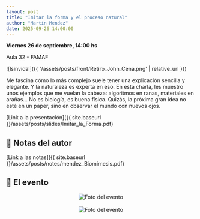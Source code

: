 ```yaml
---
layout: post
title: "Imitar la forma y el proceso natural"
author: "Martín Mendez"
date: 2025-09-26 14:00:00
---
```

**Viernes 26 de septiembre, 14:00 hs**

Aula 32 - FAMAF

![lsinvidal]({{ '/assets/posts/front/Retiro_John_Cena.png' | relative_url }})

Me fascina cómo lo más complejo suele tener una explicación sencilla y elegante. Y la naturaleza es experta en eso. En esta charla, les muestro unos ejemplos que me vuelan la cabeza: algoritmos en ranas, materiales en arañas... No es biología, es buena física. Quizás, la próxima gran idea no esté en un paper, sino en observar el mundo con nuevos ojos.

[Link a la presentación]({{ site.baseurl }}/assets/posts/slides/Imitar_la_Forma.pdf)

## 📔 Notas del autor 

[Link a las notas]({{ site.baseurl }}/assets/posts/notes/mendez_Biomimesis.pdf)

## 📸 El evento
<!-- % Change width of images to 80% and center them -->
<!-- Center image -->
<div style="text-align: center;">
  <img src="{{ '/assets/posts/photos/2025-09-26_1.jpeg' | relative_url }}" alt="Foto del evento">
</div>

<!-- ADD a little space -->

<br>

<div style="text-align: center;">
  <img src="{{ '/assets/posts/photos/2025-09-26_2.jpeg' | relative_url }}" alt="Foto del evento">
</div>

